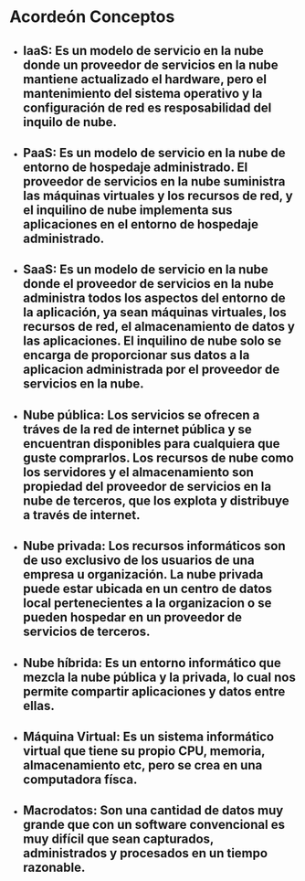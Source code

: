 # Acordeón Conceptos

- ## **IaaS:** Es un modelo de servicio en la nube donde un proveedor de servicios en la nube mantiene actualizado el hardware, pero el mantenimiento del sistema operativo y la configuración de red es resposabilidad del inquilo de nube.
- ## **PaaS:** Es un modelo de servicio en la nube de entorno de hospedaje administrado. El proveedor de servicios en la nube suministra las máquinas virtuales y los recursos de red, y el inquilino de nube implementa sus aplicaciones en el entorno de hospedaje administrado. 
- ## **SaaS:** Es un modelo de servicio en la nube donde el proveedor de servicios en la nube administra todos los aspectos del entorno de la aplicación, ya sean máquinas virtuales, los recursos de red, el almacenamiento de datos y las aplicaciones. El inquilino de nube solo se encarga de proporcionar sus datos a la aplicacion administrada por el proveedor de servicios en la nube.
-  ## **Nube pública:** Los servicios se ofrecen a tráves de la red de internet pública y se encuentran disponibles para cualquiera que guste comprarlos. Los recursos de nube como los servidores y el almacenamiento son propiedad del proveedor de servicios en la nube de terceros, que los explota y distribuye a través de internet.
- ## **Nube privada:** Los recursos informáticos son de uso exclusivo de los usuarios de una empresa u organización. La nube privada puede estar ubicada en un centro de datos local pertenecientes a la organizacion o se pueden hospedar en un proveedor de servicios de terceros.
- ## **Nube híbrida:** Es un entorno informático que mezcla la nube pública y la privada, lo cual nos permite compartir aplicaciones y datos entre ellas.
- ## **Máquina Virtual:** Es un sistema informático virtual que tiene su propio CPU, memoria, almacenamiento etc, pero se crea en una computadora físca.
- ## **Macrodatos:** Son una cantidad de datos muy grande que con un software convencional es muy difícil que sean capturados, administrados y procesados en un tiempo razonable.
